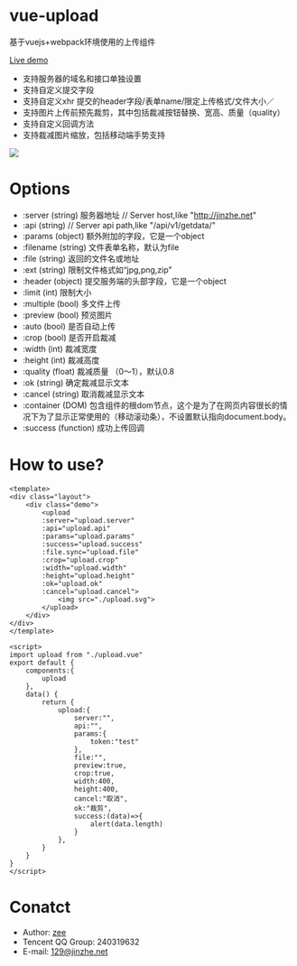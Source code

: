 # vue-upload

基于vuejs+webpack环境使用的上传组件

[Live demo](http://jinzhe.github.io/vue-upload/)

* 支持服务器的域名和接口单独设置
* 支持自定义提交字段
* 支持自定义xhr 提交的header字段/表单name/限定上传格式/文件大小／
* 支持图片上传前预先裁剪，其中包括裁减按钮替换、宽高、质量（quality）
* 支持自定义回调方法
* 支持裁减图片缩放，包括移动端手势支持


![](http://ww1.sinaimg.cn/large/823603acgw1ez1n57t8jug20d40acwjw.gif)


# Options

* :server   (string)  服务器地址 // Server host,like "http://jinzhe.net"
* :api   (string)      // Server api path,like "/api/v1/getdata/"
* :params  (object) 	额外附加的字段，它是一个object
* :filename   (string)  文件表单名称，默认为file
* :file   (string)    返回的文件名或地址
* :ext    (string)    限制文件格式如“jpg,png,zip”
* :header   (object)   提交服务端的头部字段，它是一个object
* :limit  (int)  限制大小
* :multiple	 (bool) 多文件上传
* :preview   (bool)	预览图片
* :auto	     (bool)	是否自动上传
* :crop      (bool) 是否开启裁减
* :width      (int) 裁减宽度
* :height      (int) 裁减高度
* :quality      (float) 裁减质量 （0～1），默认0.8
* :ok   (string)    确定裁减显示文本
* :cancel   (string)    取消裁减显示文本
* :container   (DOM)    包含组件的根dom节点，这个是为了在网页内容很长的情况下为了显示正常使用的（移动滚动条），不设置默认指向document.body。
* :success    (function)    成功上传回调 

# How to use?

```
<template>
<div class="layout">
    <div class="demo">
        <upload 
        :server="upload.server" 
        :api="upload.api" 
        :params="upload.params"
        :success="upload.success"
        :file.sync="upload.file"
        :crop="upload.crop"
        :width="upload.width"
        :height="upload.height"
        :ok="upload.ok" 
        :cancel="upload.cancel">
            <img src="./upload.svg">
        </upload>
    </div>
</div>
</template>

<script>
import upload from "./upload.vue"
export default {
    components:{
        upload
    },
    data() {
        return {
            upload:{
                server:"",
                api:"",
                params:{
                    token:"test"
                },
                file:"",
                preview:true,
                crop:true,
                width:400,
                height:400,
                cancel:"取消",
                ok:"裁剪",
                success:(data)=>{
                    alert(data.length)
                }
            },
        }
    }
}
</script>
```
 
# Conatct
- Author: [zee](http://jinzhe.net)
- Tencent QQ Group: 240319632
- E-mail: 129@jinzhe.net
